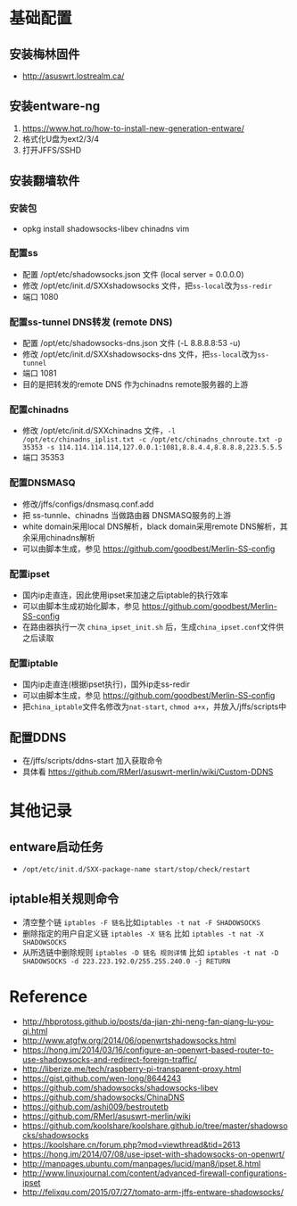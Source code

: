 # 基础配置

## 安装梅林固件
  - http://asuswrt.lostrealm.ca/
  
## 安装entware-ng
  1. https://www.hqt.ro/how-to-install-new-generation-entware/
  2. 格式化U盘为ext2/3/4
  3. 打开JFFS/SSHD
  
## 安装翻墙软件
### 安装包
  - opkg install shadowsocks-libev chinadns vim
  
### 配置ss
  - 配置 /opt/etc/shadowsocks.json 文件 (local server = 0.0.0.0)
  - 修改 /opt/etc/init.d/SXXshadowsocks 文件，把`ss-local`改为`ss-redir`
  - 端口 1080
  
### 配置ss-tunnel DNS转发 (remote DNS)
  - 配置 /opt/etc/shadowsocks-dns.json 文件 (-L 8.8.8.8:53 -u)
  - 修改 /opt/etc/init.d/SXXshadowsocks-dns 文件，把`ss-local`改为`ss-tunnel`
  - 端口 1081
  - 目的是把转发的remote DNS 作为chinadns remote服务器的上游
    
### 配置chinadns
  - 修改 /opt/etc/init.d/SXXchinadns 文件，`-l /opt/etc/chinadns_iplist.txt -c /opt/etc/chinadns_chnroute.txt -p 35353 -s 114.114.114.114,127.0.0.1:1081,8.8.4.4,8.8.8.8,223.5.5.5`
  - 端口 35353

### 配置DNSMASQ
  - 修改/jffs/configs/dnsmasq.conf.add
  - 把 ss-tunnle、chinadns 当做路由器 DNSMASQ服务的上游
  - white domain采用local DNS解析，black domain采用remote DNS解析，其余采用chinadns解析
  - 可以由脚本生成，参见 https://github.com/goodbest/Merlin-SS-config

### 配置ipset
  - 国内ip走直连，因此使用ipset来加速之后iptable的执行效率
  - 可以由脚本生成初始化脚本，参见 https://github.com/goodbest/Merlin-SS-config
  - 在路由器执行一次 `china_ipset_init.sh` 后，生成`china_ipset.conf`文件供之后读取
  
### 配置iptable
  - 国内ip走直连(根据ipset执行)，国外ip走ss-redir
  - 可以由脚本生成，参见 https://github.com/goodbest/Merlin-SS-config
  - 把`china_iptable`文件名修改为`nat-start`, `chmod a+x`，并放入/jffs/scripts中

  
## 配置DDNS
  - 在/jffs/scripts/ddns-start 加入获取命令
  - 具体看 https://github.com/RMerl/asuswrt-merlin/wiki/Custom-DDNS
  
# 其他记录
## entware启动任务
  - `/opt/etc/init.d/SXX-package-name start/stop/check/restart`

## iptable相关规则命令
  - 清空整个链 `iptables -F 链名`比如`iptables -t nat -F SHADOWSOCKS `
  - 删除指定的用户自定义链 `iptables -X 链名` 比如 `iptables -t nat -X SHADOWSOCKS`
  - 从所选链中删除规则 `iptables -D 链名 规则详情` 比如 `iptables -t nat -D SHADOWSOCKS -d 223.223.192.0/255.255.240.0 -j RETURN`

# Reference
  - http://hbprotoss.github.io/posts/da-jian-zhi-neng-fan-qiang-lu-you-qi.html
  - http://www.atgfw.org/2014/06/openwrtshadowsocks.html
  - https://hong.im/2014/03/16/configure-an-openwrt-based-router-to-use-shadowsocks-and-redirect-foreign-traffic/
  - http://liberize.me/tech/raspberry-pi-transparent-proxy.html
  - https://gist.github.com/wen-long/8644243
  - https://github.com/shadowsocks/shadowsocks-libev
  - https://github.com/shadowsocks/ChinaDNS
  - https://github.com/ashi009/bestroutetb
  - https://github.com/RMerl/asuswrt-merlin/wiki
  - https://github.com/koolshare/koolshare.github.io/tree/master/shadowsocks/shadowsocks
  - https://koolshare.cn/forum.php?mod=viewthread&tid=2613
  - https://hong.im/2014/07/08/use-ipset-with-shadowsocks-on-openwrt/
  - http://manpages.ubuntu.com/manpages/lucid/man8/ipset.8.html
  - http://www.linuxjournal.com/content/advanced-firewall-configurations-ipset
  - http://felixqu.com/2015/07/27/tomato-arm-jffs-entware-shadowsocks/